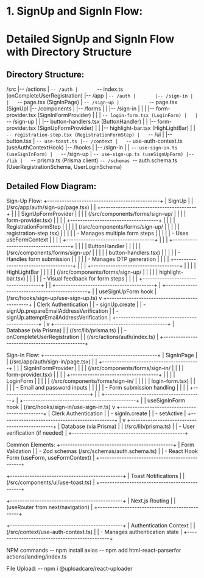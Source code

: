 # 1. SignUp and SignIn Flow:

# Detailed SignUp and SignIn Flow with Directory Structure

## Directory Structure:
/src
|-- /actions
|   `-- /auth
|       `-- index.ts (onCompleteUserRegistration)
|-- /app
|   `-- /auth
|       |-- /sign-in
|       |   `-- page.tsx (SignInPage)
|       `-- /sign-up
|           `-- page.tsx (SignUp)
|-- /components
|   |-- /forms
|   |   |-- /sign-in
|   |   |   |-- form-provider.tsx (SignInFormProvider)
|   |   |   `-- login-form.tsx (LoginForm)
|   |   `-- /sign-up
|   |       |-- button-handlers.tsx (ButtonHandler)
|   |       |-- form-provider.tsx (SignUpFormProvider)
|   |       |-- highlight-bar.tsx (HighLightBar)
|   |       `-- registration-step.tsx (RegistrationFormStep)
|   `-- /ui
|       |-- button.tsx
|       `-- use-toast.ts
|-- /context
|   `-- use-auth-context.ts (useAuthContextHook)
|-- /hooks
|   |-- /sign-in
|   |   `-- use-sign-in.ts (useSignInForm)
|   `-- /sign-up
|       `-- use-sign-up.ts (useSignUpForm)
|-- /lib
|   `-- prisma.ts (Prisma client)
`-- /schemas
    `-- auth.schema.ts (UserRegistrationSchema, UserLoginSchema)

## Detailed Flow Diagram:

Sign-Up Flow:
+----------------------------------------------+
|                   SignUp                     |
| (/src/app/auth/sign-up/page.tsx)             |
|  +---------------------------------------+   |
|  |           SignUpFormProvider          |   |
|  | (/src/components/forms/sign-up/       |   |
|  |  form-provider.tsx)                   |   |
|  |  +------------------------------------+   |
|  |  |        RegistrationFormStep        |   |
|  |  | (/src/components/forms/sign-up/    |   |
|  |  |  registration-step.tsx)            |   |
|  |  |  - Manages multiple form steps     |   |
|  |  |  - Uses useFormContext             |   |
|  |  +------------------------------------+   |
|  |  +------------------------------------+   |
|  |  |           ButtonHandler            |   |
|  |  | (/src/components/forms/sign-up/    |   |
|  |  |  button-handlers.tsx)              |   |
|  |  | - Handles form submission          |   |
|  |  | - Manages OTP generation           |   |
|  |  +------------------------------------+   |
|  |  +------------------------------------+   |
|  |  |           HighLightBar             |   |
|  |  | (/src/components/forms/sign-up/    |   |
|  |  |  highlight-bar.tsx)                |   |
|  |  | - Visual feedback for form steps   |   |
|  |  +------------------------------------+   |
|  +----------------------------------------+  |
+----------------------------------------------+
                      |
                      | useSignUpForm hook
                      | (/src/hooks/sign-up/use-sign-up.ts)
                      v
+----------------------------------------------+
|           Clerk Authentication               |
| - signUp.create                              |
| - signUp.prepareEmailAddressVerification     |
| - signUp.attemptEmailAddressVerification     |
+----------------------------------------------+
                      |
                      v
+----------------------------------------------+
|          Database (via Prisma)               |
| (/src/lib/prisma.ts)                         |
| - onCompleteUserRegistration                 |
|   (/src/actions/auth/index.ts)               |
+----------------------------------------------+

Sign-In Flow:
+----------------------------------------------+
|                 SignInPage                   |
| (/src/app/auth/sign-in/page.tsx)             |
|  +----------------------------------------+  |
|  |          SignInFormProvider            |  |
|  | (/src/components/forms/sign-in/        |  |
|  |  form-provider.tsx)                    |  |
|  |  +------------------------------------+  |
|  |  |            LoginForm               |  |
|  |  | (/src/components/forms/sign-in/    |  |
|  |  |  login-form.tsx)                   |  |
|  |  | - Email and password inputs        |  |
|  |  | - Form submission handling         |  |
|  |  +------------------------------------+  |
|  +----------------------------------------+  |
+----------------------------------------------+
                      |
                      | useSignInForm hook
                      | (/src/hooks/sign-in/use-sign-in.ts)
                      v
+----------------------------------------------+
|           Clerk Authentication               |
| - signIn.create                              |
| - setActive                                  |
+----------------------------------------------+
                      |
                      v
+----------------------------------------------+
|          Database (via Prisma)               |
| (/src/lib/prisma.ts)                         |
| - User verification (if needed)              |
+----------------------------------------------+

Common Elements:
+----------------------------------------------+
|              Form Validation                 |
| - Zod schemas (/src/schemas/auth.schema.ts)  |
| - React Hook Form (useForm, useFormContext)  |
+----------------------------------------------+

+----------------------------------------------+
|            Toast Notifications               |
| (/src/components/ui/use-toast.ts)            |
+----------------------------------------------+

+----------------------------------------------+
|             Next.js Routing                  |
| (useRouter from next/navigation)             |
+----------------------------------------------+

+----------------------------------------------+
|           Authentication Context             |
| (/src/context/use-auth-context.ts)           |
| - Manages authentication state               |
+----------------------------------------------+


NPM commands
-- npm install axios 
-- npm add html-react-parserfor actions/landing/index.ts

File Upload:
-- npm i @uploadcare/react-uploader


